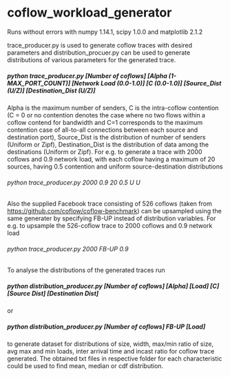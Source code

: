 # coflow_workload_generator

Runs without errors with numpy 1.14.1, scipy 1.0.0 and matplotlib 2.1.2 

trace_producer.py is used to generate coflow traces with desired parameters and distribution_procuer.py can be used to generate distributions of various parameters for the generated trace.

##### python trace_producer.py [Number of coflows] [Alpha (1-MAX_PORT_COUNT)] [Network Load (0.0-1.0)] [C (0.0-1.0)] [Source_Dist (U/Z)] [Destination_Dist (U/Z)] 

Alpha is the maximum number of senders, C is the intra-coflow contention (C = 0 or no contention denotes the case where no two flows within a coflow contend for bandwidth and C=1 corresponds to the maximum contention case of all-to-all connections between each source and destination port), Source_Dist is the distribution of number of senders (Uniform or Zipf), Destination_Dist is the distribution of data among the destinations (Uniform or Zipf). For e.g. to generate a trace with 2000 coflows and 0.9 network load, with each coflow having a maximum of 20 sources, having 0.5 contention and uniform source-destination distributions

###### python trace_producer.py 2000 0.9 20 0.5 U U

Also the supplied Facebook trace consisting of 526 coflows (taken from https://github.com/coflow/coflow-benchmark) can be upsampled using the same generater by specifying FB-UP instead of distribution variables. For e.g. to upsample the 526-coflow trace to 2000 coflows and 0.9 network load

###### python trace_producer.py 2000 FB-UP 0.9 

To analyse the distributions of the generated traces run

##### python distribution_producer.py [Number of coflows] [Alpha] [Load] [C] [Source Dist] [Destination Dist]

or

##### python distribution_producer.py [Number of coflows] FB-UP [Load] 

to generate dataset for distributions of size, width, max/min ratio of size, avg max and min loads, inter arrival time and incast ratio for coflow trace generated. The obtained txt files in respective folder for each characteristic could be used to find mean, median or cdf distribution.
